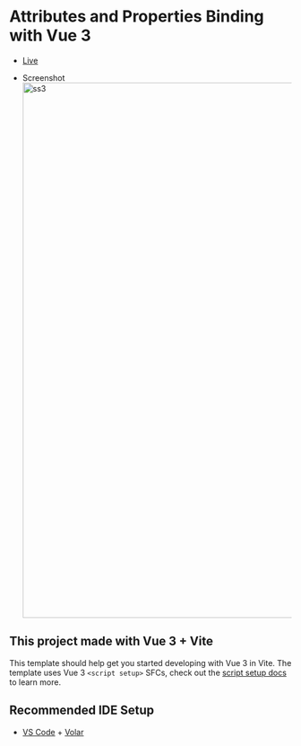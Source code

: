 # Attributes and Properties Binding with Vue 3

- [Live](https://attributesandpropertiesbinding.web.app/) 

- Screenshot <img width="954" alt="ss3" src="https://user-images.githubusercontent.com/99514353/193369238-2526dc7a-0551-44e9-bed4-3f1dd20a9d19.png">

## This project made with Vue 3 + Vite

This template should help get you started developing with Vue 3 in Vite. The template uses Vue 3 `<script setup>` SFCs, check out the [script setup docs](https://v3.vuejs.org/api/sfc-script-setup.html#sfc-script-setup) to learn more.

## Recommended IDE Setup

- [VS Code](https://code.visualstudio.com/) + [Volar](https://marketplace.visualstudio.com/items?itemName=Vue.volar)
